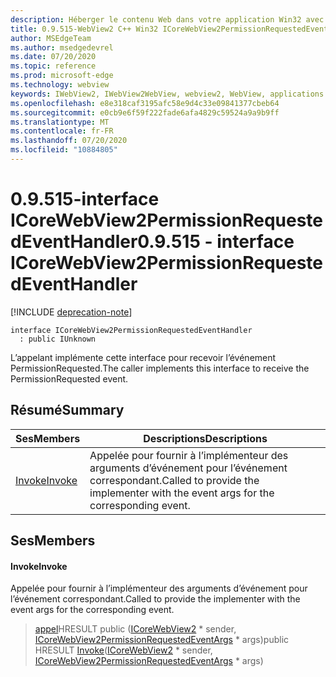 ```yaml
---
description: Héberger le contenu Web dans votre application Win32 avec le contrôle Microsoft Edge WebView2
title: 0.9.515-WebView2 C++ Win32 ICoreWebView2PermissionRequestedEventHandler
author: MSEdgeTeam
ms.author: msedgedevrel
ms.date: 07/20/2020
ms.topic: reference
ms.prod: microsoft-edge
ms.technology: webview
keywords: IWebView2, IWebView2WebView, webview2, WebView, applications Win32, Win32, Edge, ICoreWebView2, ICoreWebView2Controller, contrôle de navigateur, html Edge
ms.openlocfilehash: e8e318caf3195afc58e9d4c33e09841377cbeb64
ms.sourcegitcommit: e0cb9e6f59f222fade6afa4829c59524a9a9b9ff
ms.translationtype: MT
ms.contentlocale: fr-FR
ms.lasthandoff: 07/20/2020
ms.locfileid: "10884805"
---
```

# <span data-ttu-id="929e5-104">0.9.515-interface ICoreWebView2PermissionRequestedEventHandler</span><span class="sxs-lookup"><span data-stu-id="929e5-104">0.9.515 - interface ICoreWebView2PermissionRequestedEventHandler</span></span> 

[!INCLUDE [deprecation-note](../../includes/deprecation-note.md)]

```
interface ICoreWebView2PermissionRequestedEventHandler
  : public IUnknown
```

<span data-ttu-id="929e5-105">L’appelant implémente cette interface pour recevoir l’événement PermissionRequested.</span><span class="sxs-lookup"><span data-stu-id="929e5-105">The caller implements this interface to receive the PermissionRequested event.</span></span>

## <span data-ttu-id="929e5-106">Résumé</span><span class="sxs-lookup"><span data-stu-id="929e5-106">Summary</span></span>

 <span data-ttu-id="929e5-107">Ses</span><span class="sxs-lookup"><span data-stu-id="929e5-107">Members</span></span>                        | <span data-ttu-id="929e5-108">Descriptions</span><span class="sxs-lookup"><span data-stu-id="929e5-108">Descriptions</span></span>
--------------------------------|---------------------------------------------
[<span data-ttu-id="929e5-109">Invoke</span><span class="sxs-lookup"><span data-stu-id="929e5-109">Invoke</span></span>](#invoke) | <span data-ttu-id="929e5-110">Appelée pour fournir à l’implémenteur des arguments d’événement pour l’événement correspondant.</span><span class="sxs-lookup"><span data-stu-id="929e5-110">Called to provide the implementer with the event args for the corresponding event.</span></span>

## <span data-ttu-id="929e5-111">Ses</span><span class="sxs-lookup"><span data-stu-id="929e5-111">Members</span></span>

#### <span data-ttu-id="929e5-112">Invoke</span><span class="sxs-lookup"><span data-stu-id="929e5-112">Invoke</span></span> 

<span data-ttu-id="929e5-113">Appelée pour fournir à l’implémenteur des arguments d’événement pour l’événement correspondant.</span><span class="sxs-lookup"><span data-stu-id="929e5-113">Called to provide the implementer with the event args for the corresponding event.</span></span>

> <span data-ttu-id="929e5-114">[appel](#invoke)HRESULT public ([ICoreWebView2](icorewebview2.md) \* sender, [ICoreWebView2PermissionRequestedEventArgs](icorewebview2permissionrequestedeventargs.md) \* args)</span><span class="sxs-lookup"><span data-stu-id="929e5-114">public HRESULT [Invoke](#invoke)([ICoreWebView2](icorewebview2.md) \* sender, [ICoreWebView2PermissionRequestedEventArgs](icorewebview2permissionrequestedeventargs.md) \* args)</span></span>

